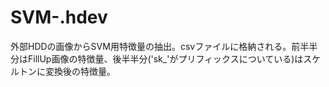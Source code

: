 # SVM-.hdev
外部HDDの画像からSVM用特徴量の抽出。csvファイルに格納される。前半半分はFillUp画像の特徴量、後半半分('sk_'がプリフィックスについている)はスケルトンに変換後の特徴量。
